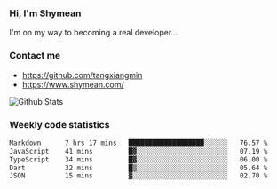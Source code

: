 ### Hi, I'm Shymean

I'm on my way to becoming a real developer...

### Contact me

- <https://github.com/tangxiangmin>
- <https://www.shymean.com/>

![Github Stats](https://github-readme-stats.vercel.app/api?username=tangxiangmin&show_icons=true&theme=dark)


###  Weekly code statistics

<!--START_SECTION:waka-->

```txt
Markdown      7 hrs 17 mins   ███████████████████░░░░░░   76.57 %
JavaScript    41 mins         █▓░░░░░░░░░░░░░░░░░░░░░░░   07.19 %
TypeScript    34 mins         █▓░░░░░░░░░░░░░░░░░░░░░░░   06.00 %
Dart          32 mins         █▒░░░░░░░░░░░░░░░░░░░░░░░   05.64 %
JSON          15 mins         ▓░░░░░░░░░░░░░░░░░░░░░░░░   02.70 %
```

<!--END_SECTION:waka-->